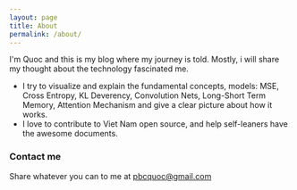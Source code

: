 ```yaml
---
layout: page
title: About
permalink: /about/
---
```


I'm Quoc and this is my blog where my journey is told. Mostly, i will share my thought about the technology fascinated me. 
* I try to visualize and explain the fundamental concepts, models: MSE, Cross Entropy, KL Deverency, Convolution Nets, Long-Short Term Memory, Attention Mechanism and give a clear picture about how it works.
* I love to contribute to Viet Nam open source, and help self-leaners have the awesome documents.

### Contact me
Share whatever you can to me at [pbcquoc@gmail.com](mailto:pbcquoc@gmail.com)
